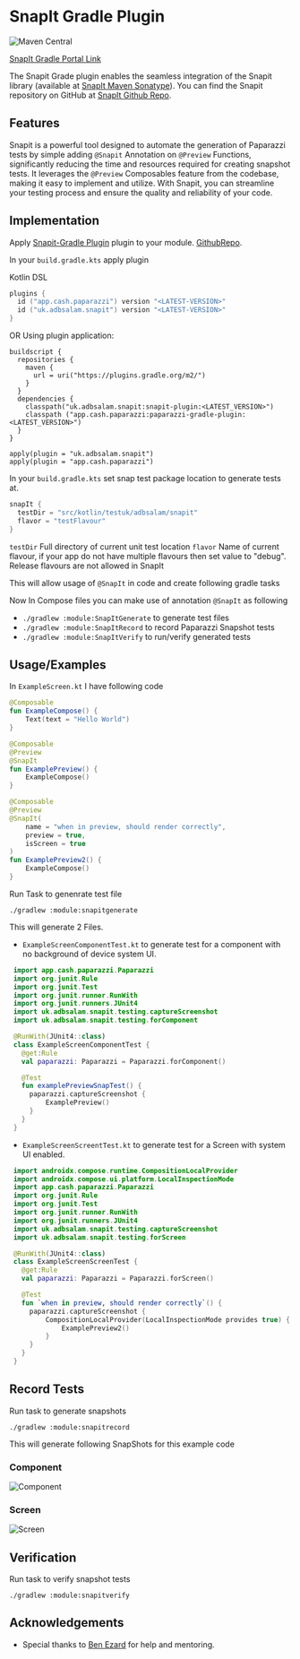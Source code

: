 # SnapIt Gradle Plugin
![Maven Central](https://img.shields.io/badge/Gradle_Plugin-1.0.5-blue)

[SnapIt Gradle Portal Link](https://plugins.gradle.org/plugin/uk.adbsalam.snapit)

The Snapit Grade plugin enables the seamless integration of the Snapit library (available at [SnapIt Maven Sonatype]( https://central.sonatype.com/namespace/uk.adbsalam.snapit)). You can find the Snapit repository on GitHub at [SnapIt Github Repo]( https://github.com/MuhammadAbdulSalam/snapit ).


## Features

Snapit is a powerful tool designed to automate the generation of Paparazzi tests by simple adding ```@Snapit``` Annotation on ```@Preview``` Functions, significantly reducing the time and resources required for creating snapshot tests. It leverages the ```@Preview``` Composables feature from the codebase, making it easy to implement and utilize. With Snapit, you can streamline your testing process and ensure the quality and reliability of your code.

## Implementation

Apply [Snapit-Gradle Plugin](https://plugins.gradle.org/plugin/uk.adbsalam.snapit) plugin to your module. [GithubRepo](https://github.com/MuhammadAbdulSalam/snapit-plugin).

In your ```build.gradle.kts``` apply plugin

Kotlin DSL

```kotlin
plugins {
  id ("app.cash.paparazzi") version "<LATEST-VERSION>"
  id ("uk.adbsalam.snapit") version "<LATEST-VERSION>"
}
```

OR Using plugin application:

```
buildscript {
  repositories {
    maven {
      url = uri("https://plugins.gradle.org/m2/")
    }
  }
  dependencies {
    classpath("uk.adbsalam.snapit:snapit-plugin:<LATEST_VERSION>")
    classpath ("app.cash.paparazzi:paparazzi-gradle-plugin:<LATEST_VERSION>")
  }
}

apply(plugin = "uk.adbsalam.snapit")
apply(plugin = "app.cash.paparazzi")

```


In your ```build.gradle.kts``` set snap test package location to generate tests at.
```kotlin
snapIt {
  testDir = "src/kotlin/testuk/adbsalam/snapit"
  flavor = "testFlavour" 
}
```

``testDir`` Full directory of current unit test location
```flavor``` Name of current flavour, if your app do not have multiple flavours then set value to "debug". Release flavours are not allowed in SnapIt


This will allow usage of ```@SnapIt``` in code and create following gradle tasks

Now In Compose files you can make use of annotation ```@SnapIt``` as following

- ```./gradlew :module:SnapItGenerate``` to generate test files
- ```./gradlew :module:SnapItRecord``` to record Paparazzi Snapshot tests
- ```./gradlew :module:SnapItVerify``` to run/verify generated tests




## Usage/Examples

In ```ExampleScreen.kt``` I have following code

```kotlin
@Composable
fun ExampleCompose() {
    Text(text = "Hello World")
}

@Composable
@Preview
@SnapIt
fun ExamplePreview() {
    ExampleCompose()
}

@Composable
@Preview
@SnapIt(
    name = "when in preview, should render correctly",
    preview = true,
    isScreen = true
)
fun ExamplePreview2() {
    ExampleCompose()
}
```
Run Task to genenrate test file

```./gradlew :module:snapitgenerate```

This will generate 2 Files.
- ```ExampleScreenComponentTest.kt``` to generate test for a component with no
  background of device system UI.
```kotlin
 import app.cash.paparazzi.Paparazzi
 import org.junit.Rule
 import org.junit.Test
 import org.junit.runner.RunWith
 import org.junit.runners.JUnit4
 import uk.adbsalam.snapit.testing.captureScreenshot
 import uk.adbsalam.snapit.testing.forComponent

 @RunWith(JUnit4::class)
 class ExampleScreenComponentTest {
   @get:Rule
   val paparazzi: Paparazzi = Paparazzi.forComponent()

   @Test
   fun examplePreviewSnapTest() {
     paparazzi.captureScreenshot {
         ExamplePreview()
     }
   }
 }
```

- ```ExampleScreenScreentTest.kt``` to generate test for a Screen with system UI enabled.
```kotlin 
 import androidx.compose.runtime.CompositionLocalProvider
 import androidx.compose.ui.platform.LocalInspectionMode
 import app.cash.paparazzi.Paparazzi
 import org.junit.Rule
 import org.junit.Test
 import org.junit.runner.RunWith
 import org.junit.runners.JUnit4
 import uk.adbsalam.snapit.testing.captureScreenshot
 import uk.adbsalam.snapit.testing.forScreen

 @RunWith(JUnit4::class)
 class ExampleScreenScreenTest {
   @get:Rule
   val paparazzi: Paparazzi = Paparazzi.forScreen()

   @Test
   fun `when in preview, should render correctly`() {
     paparazzi.captureScreenshot {
         CompositionLocalProvider(LocalInspectionMode provides true) {
             ExamplePreview2()
         }
     }
   }
 }
```

## Record Tests

Run task to generate snapshots
```
./gradlew :module:snapitrecord
```

This will generate following SnapShots for this example code

### Component
![Component](https://github.com/MuhammadAbdulSalam/snapit/blob/develop/sample/src/test/snapshots/images/uk.adbsalam.snapit.sample_ExampleScreenComponentTest_examplePreviewSnapTest.png)


### Screen
![Screen](https://github.com/MuhammadAbdulSalam/snapit/blob/develop/sample/src/test/snapshots/images/uk.adbsalam.snapit.sample_ExampleScreenScreenTest_when%20in%20preview%2C%20should%20render%20correctly.png)


## Verification
Run task to verify snapshot tests
```
./gradlew :module:snapitverify
```


## Acknowledgements

- Special thanks to [Ben Ezard](https://github.com/Ezard) for help and mentoring.

